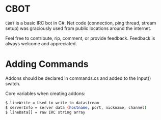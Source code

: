 # CBOT

`CBOT` is a basic IRC bot in C#.  Net code (connection, ping thread, stream setup) was graciously used from public locations around the internet.

Feel free to contribute, rip, comment, or provide feedback.  Feedback is always welcome and appreciated.

# Adding Commands

Addons should be declared in commands.cs and added to the Input() switch.

Core variables when creating addons:
```bash
$ lineWrite = Used to write to datastream
$ serverInfo = server data (hostname, port, nickname, channel)
$ lineData[] = raw IRC string array
```

